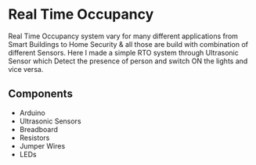 # Real Time Occupancy
Real Time Occupancy system vary for many different applications from Smart Buildings to Home Security & all those are build with combination of different Sensors. 
Here I made a simple RTO system through Ultrasonic Sensor which Detect the presence of person and switch ON the lights and vice versa.

## Components
* Arduino
* Ultrasonic Sensors
* Breadboard
* Resistors
* Jumper Wires
* LEDs
